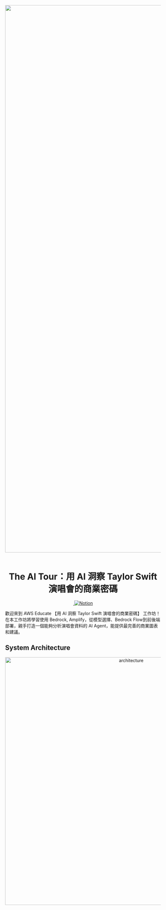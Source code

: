 <div align="center">
  
<img width="1414" height="1767" alt="image" src="https://github.com/user-attachments/assets/82b0aa9d-3e56-4be4-aff8-e7d7c975ec2c" />

</div>
<br>
<h1 align="center">The AI Tour：用 AI 洞察 Taylor Swift 演唱會的商業密碼</h1>
<p align="center"></p>

<p align="center">
  <a aria-label="License" href="https://github.com/aws-educate-tw/aws_educate_taylor_swift_workshop/blob/main/LICENSE">
    <img alt="" src="https://img.shields.io/github/license/aws-educate-tw/aws_educate_taylor_swift_workshop">
  </a>
  <a aria-label="Notion page" href="https://aws-educate-tw.notion.site/The-AI-Era-AI-Taylor-Swift-1b46bfee6817806fb46eea9c67c8c57d?pvs=4">
    <img alt="Notion" src="https://img.shields.io/badge/Notion-View%20Page-brightgreen?style=social&logo=Notion&link=https%3A%2F%2Faws-educate-tw.notion.site%2FAI-SageMaker-AI-e5135d2fdc674a12bfdbbe30a95ca355">
  </a>
  </a>
</p>


歡迎來到 AWS Educate 【用 AI 洞察 Taylor Swift 演唱會的商業密碼】 工作坊！在本工作坊將學習使用 Bedrock, Amplify，從模型選擇、Bedrock Flow到前後端部署，親手打造一個能夠分析演唱會資料的 AI Agent，能提供最完善的商業圖表和建議。

## System Architecture
<div align="center">
  <img src="./imgs/20250329 The AI Era Workshop Architecture.drawio.png" alt="architecture" width="800">
</div>
